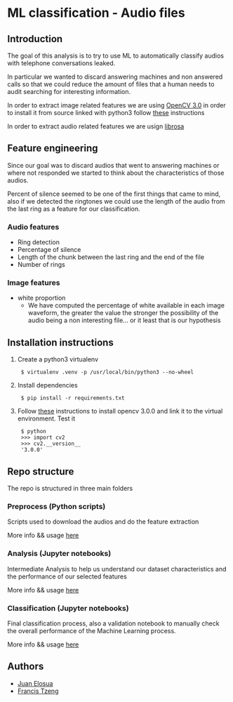 ML classification - Audio files
===============================

## Introduction

The goal of this analysis is to try to use ML to automatically classify audios with telephone conversations leaked.

In particular we wanted to discard answering machines and non answered calls so that we could reduce the amount of files that a human needs to audit searching for interesting information.

In order to extract image related features we are using [OpenCV 3.0][cv] in order to
install it from source linked with python3 follow [these][cvpy] instructions

In order to extract audio related features we are usign [librosa][librosa]

## Feature engineering 

Since our goal was to discard audios that went to answering machines or where not responded we started to think about the characteristics of those audios.

Percent of silence seemed to be one of the first things that came to mind, also if we detected the ringtones we could use the length of the audio from the last ring as a feature for our classification.

### Audio features 
- Ring detection
- Percentage of silence
- Length of the chunk between the last ring and the end of the file
- Number of rings

### Image features
* white proportion
    * We have computed the percentage of white available in each image waveform, the greater the value the stronger the possibility of the audio being a non interesting file... or it least that is our hypothesis

## Installation instructions

1. Create a python3 virtualenv

        $ virtualenv .venv -p /usr/local/bin/python3 --no-wheel

2. Install dependencies

        $ pip install -r requirements.txt

3. Follow [these][cvpy] instructions to install opencv 3.0.0 and link it to the virtual environment. Test it

        $ python
        >>> import cv2
        >>> cv2.__version__
        '3.0.0'

## Repo structure

The repo is structured in three main folders

### Preprocess (Python scripts)

Scripts used to download the audios and do the feature extraction

More info && usage [here](preprocess/README.md)

### Analysis (Jupyter notebooks)

Intermediate Analysis to help us understand our dataset characteristics and the performance of our selected features

More info && usage [here](analysis/README.md)

### Classification (Jupyter notebooks)

Final classification process, also a validation notebook to manually check the overall performance of the Machine Learning process. 

More info && usage [here](classification/README.md)

## Authors
* [Juan Elosua](https://twitter.com/jjelosua)
* [Francis Tzeng](https://twitter.com/frnsys)

[cv]: http://opencv.org/
[cvpy]: http://www.pyimagesearch.com/2015/06/29/install-opencv-3-0-and-python-3-4-on-osx/
[librosa]: https://github.com/bmcfee/librosa
